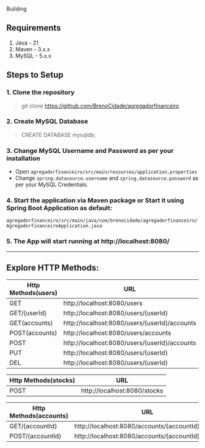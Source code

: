Building 

## Requirements

1. Java - 21
2. Maven - 3.x.x
3. MySQL - 5.x.x

## Steps to Setup

### 1. Clone the repository

> git clone https://github.com/BrenoCidade/agregadorfinanceiro

### 2. Create MySQL Database

> CREATE DATABASE mysqldb;

### 3. Change MySQL Username and Password as per your installation

* Open `agregadorfinanceiro/src/main/resources/application.properties`
* Change `spring.datasource.username` and `spring.datasource.password` as per your MySQL Credentials.

### 4. Start the application via Maven package or Start it using Spring Boot Application as default:
 `agregadorfinanceiro/src/main/java/com/brenocidade/agregadorfinanceiro/AgregadorfinanceiroApplication.java`

### 5. The App will start running at http://localhost:8080/

___

## Explore HTTP Methods:

| Http Methods(users)     | URL                                                 |
| ----------------------- | --------------------------------------------------- |
| GET                     | http://localhost:8080/users                         |
| GET/{userId}            | http://localhost:8080/users/{userId}                |
| GET(accounts)           | http://localhost:8080/users/{userId}/accounts       |
| POST(accounts)          | http://localhost:8080/users/accounts                |
| POST                    | http://localhost:8080/users/{userId}/accounts       |
| PUT                     | http://localhost:8080/users/{userId}                |
| DEL                     | http://localhost:8080/users/{userId}                |

| Http Methods(stocks)    | URL                                                 |
| ----------------------- | --------------------------------------------------- |
| POST                    | http://localhost:8080/stocks                        |

| Http Methods(accounts)  | URL                                                 |
| ----------------------- | --------------------------------------------------- |
| GET/{accountId}         | http://localhost:8080/accounts/{accountId}/stocks   |
| POST/{accountId}        | http://localhost:8080/accounts/{accountId}/stocks   |
